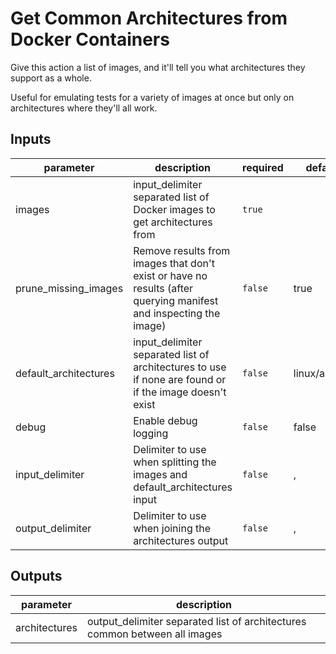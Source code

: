 # Get Common Architectures from Docker Containers

Give this action a list of images, and it'll tell you what architectures they support as a whole.

Useful for emulating tests for a variety of images at once but only on architectures where they'll all work.

<!-- action-docs-inputs -->
## Inputs

| parameter | description | required | default |
| - | - | - | - |
| images | input_delimiter separated list of Docker images to get architectures from | `true` |  |
| prune_missing_images | Remove results from images that don't exist or have no results (after querying manifest and inspecting the image) | `false` | true |
| default_architectures | input_delimiter separated list of architectures to use if none are found or if the image doesn't exist | `false` | linux/amd64 |
| debug | Enable debug logging | `false` | false |
| input_delimiter | Delimiter to use when splitting the images and default_architectures input | `false` | , |
| output_delimiter | Delimiter to use when joining the architectures output | `false` | , |



<!-- action-docs-inputs -->

<!-- action-docs-outputs -->
## Outputs

| parameter | description |
| - | - |
| architectures | output_delimiter separated list of architectures common between all images |



<!-- action-docs-outputs -->
